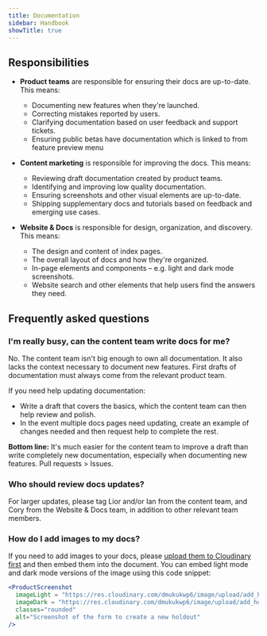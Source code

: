 ```yaml
---
title: Documentation
sidebar: Handbook
showTitle: true
---
```


## Responsibilities

* **Product teams** are responsible for ensuring their docs are up-to-date. This means:
  * Documenting new features when they're launched.
  * Correcting mistakes reported by users.
  * Clarifying documentation based on user feedback and support tickets.
  * Ensuring public betas have documentation which is linked to from feature preview menu

* **Content marketing** is responsible for improving the docs. This means:
  * Reviewing draft documentation created by product teams.
  * Identifying and improving low quality documentation.
  * Ensuring screenshots and other visual elements are up-to-date.
  * Shipping supplementary docs and tutorials based on feedback and emerging use cases.

* **Website & Docs** is responsible for design, organization, and discovery. This means:
  * The design and content of index pages.
  * The overall layout of docs and how they're organized.
  * In-page elements and components – e.g. light and dark mode screenshots.
  * Website search and other elements that help users find the answers they need.

## Frequently asked questions

### I'm really busy, can the content team write docs for me?

No. The content team isn't big enough to own all documentation. It also lacks the context necessary to document new features. First drafts of documentation must always come from the relevant product team.

If you need help updating documentation:

- Write a draft that covers the basics, which the content team can then help review and polish.
- In the event multiple docs pages need updating, create an example of changes needed and then request help to complete the rest.

**Bottom line:** It's much easier for the content team to improve a draft than write completely new documentation, especially when documenting new features. Pull requests > Issues.

### Who should review docs updates?

For larger updates, please tag Lior and/or Ian from the content team, and Cory from the Website & Docs team, in addition to other relevant team members.

### How do I add images to my docs?

If you need to add images to your docs, please [upload them to Cloudinary first](/handbook/engineering/posthog-com/assets) and then embed them into the document. You can embed light mode and dark mode versions of the image using this code snippet:

```jsx
<ProductScreenshot
  imageLight = "https://res.cloudinary.com/dmukukwp6/image/upload/add_holdout_light_ce0827be42.png"
  imageDark = "https://res.cloudinary.com/dmukukwp6/image/upload/add_holdout_dark_cc687f7688.png"
  classes="rounded"
  alt="Screenshot of the form to create a new holdout"
/>
```
